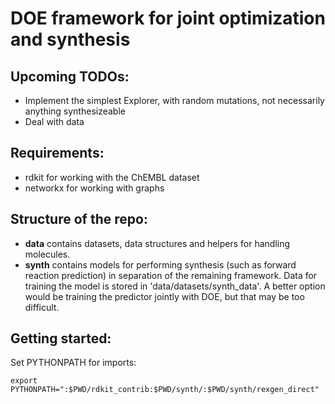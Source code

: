 # DOE framework for joint optimization and synthesis

## Upcoming TODOs:
* Implement the simplest Explorer, with random mutations, not necessarily anything synthesizeable
* Deal with data

## Requirements:

* rdkit for working with the ChEMBL dataset
* networkx for working with graphs

## Structure of the repo:

* **data** contains datasets, data structures and helpers for handling molecules.
* **synth** contains models for performing synthesis (such as forward reaction prediction) in separation of the remaining framework. Data for training the model is stored in 'data/datasets/synth_data'. A better option would be training the predictor jointly with DOE, but that may be too difficult.

## Getting started:

Set PYTHONPATH for imports:

```
export PYTHONPATH=":$PWD/rdkit_contrib:$PWD/synth/:$PWD/synth/rexgen_direct"
```
